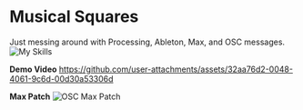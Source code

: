 # Musical Squares

Just messing around with Processing, Ableton, Max, and OSC messages.
![My Skills](https://go-skill-icons.vercel.app/api/icons?i=ableton,processing)

**Demo Video**
https://github.com/user-attachments/assets/32aa76d2-0048-4061-9c6d-00d30a53306d


**Max Patch**
![OSC Max Patch](https://github.com/user-attachments/assets/08ef81e6-988f-44d6-91cf-2539e1a4f13d)
